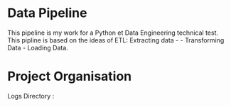 # Data Pipeline 
This pipeline is my work for a  Python et Data Engineering technical test.
This pipline is based on the ideas of ETL: 
Extracting data - - Transforming Data - Loading Data.

# Project Organisation 
Logs Directory :  



